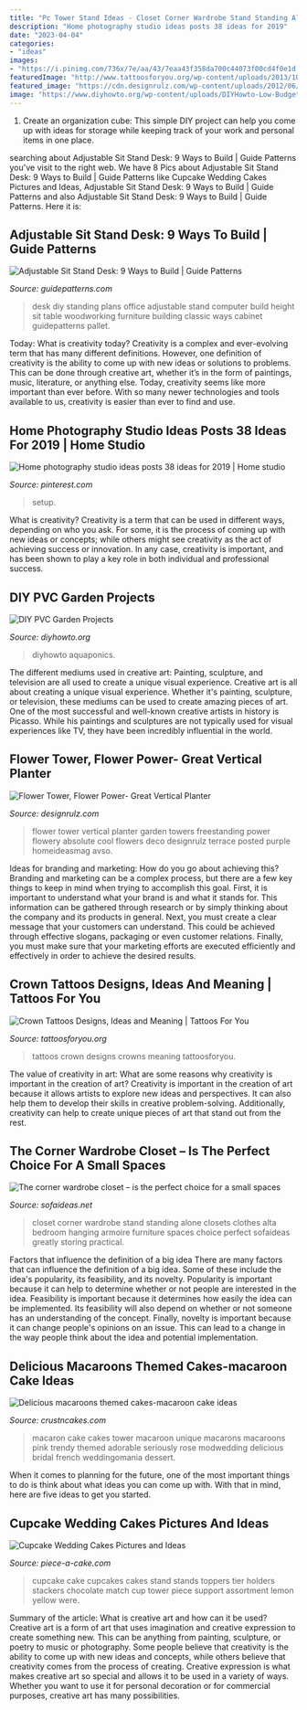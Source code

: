 ```yaml
---
title: "Pc Tower Stand Ideas - Closet Corner Wardrobe Stand Standing Alone Closets Clothes Alta Bedroom Hanging Armoire Furniture Spaces Choice Perfect Sofaideas Greatly Storing Practical"
description: "Home photography studio ideas posts 38 ideas for 2019"
date: "2023-04-04"
categories:
- "ideas"
images:
- "https://i.pinimg.com/736x/7e/aa/43/7eaa43f358da700c44073f00cd4f0e1d.jpg"
featuredImage: "http://www.tattoosforyou.org/wp-content/uploads/2013/10/Tattoos-of-Crowns.jpg"
featured_image: "https://cdn.designrulz.com/wp-content/uploads/2012/06/flower-tower-freestanding-planter-3.jpg"
image: "https://www.diyhowto.org/wp-content/uploads/DIYHowto-Low-Budget-DIY-PVC-Garden-Projects-You-Can-Do-15.jpg"
---
```



1. Create an organization cube: This simple DIY project can help you come up with ideas for storage while keeping track of your work and personal items in one place.

	

		
searching about Adjustable Sit Stand Desk: 9 Ways to Build | Guide Patterns you've visit to the right web. We have 8 Pics about Adjustable Sit Stand Desk: 9 Ways to Build | Guide Patterns like Cupcake Wedding Cakes Pictures and Ideas, Adjustable Sit Stand Desk: 9 Ways to Build | Guide Patterns and also Adjustable Sit Stand Desk: 9 Ways to Build | Guide Patterns. Here it is:
		
    
## Adjustable Sit Stand Desk: 9 Ways To Build | Guide Patterns

<img loading=lazy src="https://www.guidepatterns.com/wp-content/uploads/2016/02/DIY-Sit-Stand-Desk-2.jpg" onerror="this.onerror=null;this.src='https://tse1.mm.bing.net/th?id=OIP.qEUasiITYYXfzlmR5Y5JAgHaJ6&amp;pid=15.1';" alt="Adjustable Sit Stand Desk: 9 Ways to Build | Guide Patterns">

_Source: guidepatterns.com_

>desk diy standing plans office adjustable stand computer build height sit table woodworking furniture building classic ways cabinet guidepatterns pallet. 

	

Today: What is creativity today?
Creativity is a complex and ever-evolving term that has many different definitions. However, one definition of creativity is the ability to come up with new ideas or solutions to problems. This can be done through creative art, whether it’s in the form of paintings, music, literature, or anything else. Today, creativity seems like more important than ever before. With so many newer technologies and tools available to us, creativity is easier than ever to find and use.

    
## Home Photography Studio Ideas Posts 38 Ideas For 2019 | Home Studio

<img loading=lazy src="https://i.pinimg.com/736x/7e/aa/43/7eaa43f358da700c44073f00cd4f0e1d.jpg" onerror="this.onerror=null;this.src='https://tse3.mm.bing.net/th?id=OIP.c6xfatTOmp6_OUUIGqvCDQAAAA&amp;pid=15.1';" alt="Home photography studio ideas posts 38 ideas for 2019 | Home studio">

_Source: pinterest.com_

>setup. 

	

What is creativity?
Creativity is a term that can be used in different ways, depending on who you ask. For some, it is the process of coming up with new ideas or concepts; while others might see creativity as the act of achieving success or innovation. In any case, creativity is important, and has been shown to play a key role in both individual and professional success.

    
## DIY PVC Garden Projects

<img loading=lazy src="https://www.diyhowto.org/wp-content/uploads/DIYHowto-Low-Budget-DIY-PVC-Garden-Projects-You-Can-Do-15.jpg" onerror="this.onerror=null;this.src='https://tse1.mm.bing.net/th?id=OIP.3ebRLr3wkWPzkOGxyUymJgHaQo&amp;pid=15.1';" alt="DIY PVC Garden Projects">

_Source: diyhowto.org_

>diyhowto aquaponics. 

	

The different mediums used in creative art: Painting, sculpture, and television are all used to create a unique visual experience.
Creative art is all about creating a unique visual experience. Whether it's painting, sculpture, or television, these mediums can be used to create amazing pieces of art. One of the most successful and well-known creative artists in history is Picasso. While his paintings and sculptures are not typically used for visual experiences like TV, they have been incredibly influential in the world.

    
## Flower Tower, Flower Power- Great Vertical Planter

<img loading=lazy src="https://cdn.designrulz.com/wp-content/uploads/2012/06/flower-tower-freestanding-planter-3.jpg" onerror="this.onerror=null;this.src='https://tse4.mm.bing.net/th?id=OIP.L-DN0Tn5nu_6qRsEAHlhhQHaIJ&amp;pid=15.1';" alt="Flower Tower, Flower Power- Great Vertical Planter">

_Source: designrulz.com_

>flower tower vertical planter garden towers freestanding power flowery absolute cool flowers deco designrulz terrace posted purple homeideasmag avso. 

	

Ideas for branding and marketing: How do you go about achieving this?
Branding and marketing can be a complex process, but there are a few key things to keep in mind when trying to accomplish this goal. First, it is important to understand what your brand is and what it stands for. This information can be gathered through research or by simply thinking about the company and its products in general. Next, you must create a clear message that your customers can understand. This could be achieved through effective slogans, packaging or even customer relations. Finally, you must make sure that your marketing efforts are executed efficiently and effectively in order to achieve the desired results.

    
## Crown Tattoos Designs, Ideas And Meaning | Tattoos For You

<img loading=lazy src="http://www.tattoosforyou.org/wp-content/uploads/2013/10/Tattoos-of-Crowns.jpg" onerror="this.onerror=null;this.src='https://tse3.mm.bing.net/th?id=OIP.9BKwq2u2RHky-7Mc2n1kowHaJ3&amp;pid=15.1';" alt="Crown Tattoos Designs, Ideas and Meaning | Tattoos For You">

_Source: tattoosforyou.org_

>tattoos crown designs crowns meaning tattoosforyou. 

	

The value of creativity in art: What are some reasons why creativity is important in the creation of art?
Creativity is important in the creation of art because it allows artists to explore new ideas and perspectives. It can also help them to develop their skills in creative problem-solving. Additionally, creativity can help to create unique pieces of art that stand out from the rest.

    
## The Corner Wardrobe Closet – Is The Perfect Choice For A Small Spaces

<img loading=lazy src="http://sofaideas.net/wp-content/uploads/2014/11/alta-corner-wardrobe-closet.jpg" onerror="this.onerror=null;this.src='https://tse4.mm.bing.net/th?id=OIP._uTDLvSnlwTusJv0EMoeAgHaHl&amp;pid=15.1';" alt="The corner wardrobe closet – is the perfect choice for a small spaces">

_Source: sofaideas.net_

>closet corner wardrobe stand standing alone closets clothes alta bedroom hanging armoire furniture spaces choice perfect sofaideas greatly storing practical. 

	

Factors that influence the definition of a big idea
There are many factors that can influence the definition of a big idea. Some of these include the idea's popularity, its feasibility, and its novelty. Popularity is important because it can help to determine whether or not people are interested in the idea. Feasibility is important because it determines how easily the idea can be implemented. Its feasibility will also depend on whether or not someone has an understanding of the concept. Finally, novelty is important because it can change people's opinions on an issue. This can lead to a change in the way people think about the idea and potential implementation.

    
## Delicious Macaroons Themed Cakes-macaroon Cake Ideas

<img loading=lazy src="http://www.crustncakes.com/blog/wp-content/uploads/2017/03/wp-1490605443911.jpg" onerror="this.onerror=null;this.src='https://tse2.mm.bing.net/th?id=OIP.RYfF1Q89o-9sra2NVP9SOgHaLH&amp;pid=15.1';" alt="Delicious macaroons themed cakes-macaroon cake ideas">

_Source: crustncakes.com_

>macaron cake cakes tower macaroon unique macarons macaroons pink trendy themed adorable seriously rose modwedding delicious bridal french weddingomania dessert. 

	

When it comes to planning for the future, one of the most important things to do is think about what ideas you can come up with. With that in mind, here are five ideas to get you started. 

    
## Cupcake Wedding Cakes Pictures And Ideas

<img loading=lazy src="http://www.piece-a-cake.com/images/wedding-cupcakes.jpg" onerror="this.onerror=null;this.src='https://tse3.mm.bing.net/th?id=OIP.3R77s1N7BahlSIJNdZomBQAAAA&amp;pid=15.1';" alt="Cupcake Wedding Cakes Pictures and Ideas">

_Source: piece-a-cake.com_

>cupcake cake cupcakes cakes stand stands toppers tier holders stackers chocolate match cup tower piece support assortment lemon yellow were. 

	

Summary of the article: What is creative art and how can it be used?
Creative art is a form of art that uses imagination and creative expression to create something new. This can be anything from painting, sculpture, or poetry to music or photography. Some people believe that creativity is the ability to come up with new ideas and concepts, while others believe that creativity comes from the process of creating. Creative expression is what makes creative art so special and allows it to be used in a variety of ways. Whether you want to use it for personal decoration or for commercial purposes, creative art has many possibilities.

